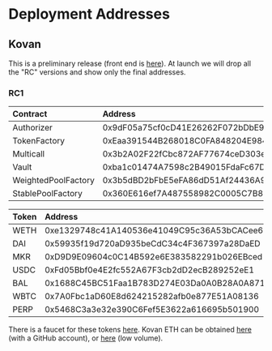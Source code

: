 # Deployment Addresses

## Kovan

This is a preliminary release \(front end is [here](https://pm2.on.fleek.co)\). At launch we will drop all the "RC" versions and show only the final addresses.



### RC1

| **Contract** | **Address** |
| :--- | :--- |
| Authorizer | 0x9dF05a75cf0cD41E26262F072bDbE9A9B2178834 |
| TokenFactory | 0xEaa391544B268018C0FA848204E984Bd7FF7f20c |
| Multicall | 0x3b2A02F22fCbc872AF77674ceD303eb269a46ce3 |
| Vault | 0xba1c01474A7598c2B49015FdaFc67DdF06ce15f7 |
| WeightedPoolFactory | 0x3b5dBD2bFbE5eFA86dD51Af24436A9B3c25caE40 |
| StablePoolFactory | 0x360E616ef7A487558982C0005C7B8E60ef252a78 |

| **Token** | **Address** |
| :--- | :--- |
| WETH | 0xe1329748c41A140536e41049C95c36A53bCACee6 |
| DAI | 0x59935f19d720aD935beCdC34c4F367397a28DaED      |
| MKR | 0xD9D9E09604c0C14B592e6E383582291b026EBced |
| USDC | 0xFd05Bbf0e4E2fc552A67F3cb2dD2ecB289252eE1 |
| BAL | 0x1688C45BC51Faa1B783D274E03Da0A0B28A0A871 |
| WBTC | 0x7A0Fbc1aD60E8d624215282afb0e877E51A08136 |
| PERP | 0x5468C3a3e32e390C6Fef5E3622a616695b501900 |

There is a faucet for these tokens [here](https://balancer-faucet.on.fleek.co/). Kovan ETH can be obtained [here](https://faucet.kovan.network/%20) \(with a GitHub account\), or [here](https://app.mycrypto.com/faucet) \(low volume\).

